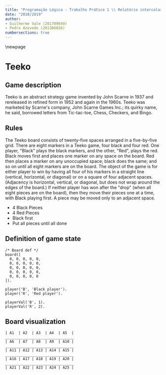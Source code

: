 ```yaml
---
title: "Programação Lógica - Trabalho Prático 1 \\ Relatório intercalar"
date: "2018/2019"
author:
- Guilherme Vale (201709049)
- Pedro Azevedo (201306026)
numbersections: true
---
```


\newpage

# Teeko

## Game description

Teeko is an abstract strategy game invented by John Scarne in 1937 and rereleased in refined form in 1952 and again in the 1960s.
Teeko was marketed by Scarne's company, John Scarne Games Inc.; its quirky name, he said, borrowed letters from Tic-tac-toe,
Chess, Checkers, and Bingo.

## Rules

The Teeko board consists of twenty-five spaces arranged in a five-by-five grid.
There are eight markers in a Teeko game, four black and four red.
One player, "Black" plays the black markers, and the other, "Red", plays the red.
Black moves first and places one marker on any space on the board.
Red then places a marker on any unoccupied space; black does the same; and so on until all eight markers are on the board.
The object of the game is for either player to win by having all four of his markers in a straight line
(vertical, horizontal, or diagonal) or on a square of four adjacent spaces.
(Adjacency is horizontal, vertical, or diagonal, but does not wrap around the edges of the board.)
If neither player has won after the "drop" (when all eight pieces are on the board),
then they move their pieces one at a time, with Black playing first.
A piece may be moved only to an adjacent space.

- 4 Black Pieces
- 4 Red Pieces
- Black first
- Put all pieces until all done

## Definition of game state

~~~
/* Board def */
board([
  0, 0, 0, 0, 0,
  0, 0, 0, 0, 0,
  0, 0, 0, 0, 0,
  0, 0, 0, 0, 0,
  0, 0, 0, 0, 0
]).

player('B', 'Black player').
player('R', 'Red player').

playerVal('B', 1).
playerVal('R', 2).
~~~

## Board visualization

~~~
| A1  | A2  | A3  | A4  | A5  |
_______________________________
| A6  | A7  | A8  | A9  | A10 |
_______________________________
| A11 | A12 | A13 | A14 | A15 |
_______________________________
| A16 | A17 | A18 | A19 | A20 |
_______________________________
| A21 | A22 | A23 | A24 | A25 |
~~~

